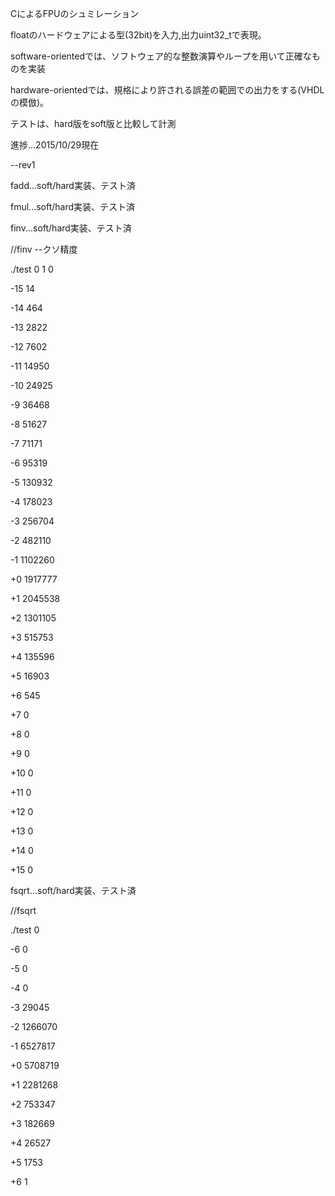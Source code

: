 CによるFPUのシュミレーション

floatのハードウェアによる型(32bit)を入力,出力uint32_tで表現。

software-orientedでは、ソフトウェア的な整数演算やループを用いて正確なものを実装

hardware-orientedでは、規格により許される誤差の範囲での出力をする(VHDLの模倣)。

テストは、hard版をsoft版と比較して計測

進捗...2015/10/29現在

--rev1

fadd...soft/hard実装、テスト済

fmul...soft/hard実装、テスト済

finv...soft/hard実装、テスト済

//finv --クソ精度

./test 0 1 0

-15   14

-14   464 

-13   2822 

-12   7602 

-11   14950 

-10   24925 

-9    36468 

-8    51627 

-7    71171 

-6    95319 

-5    130932

-4    178023 

-3    256704

-2    482110 

-1    1102260

+0    1917777

+1    2045538

+2    1301105

+3    515753 

+4    135596

+5    16903 

+6    545 

+7    0 

+8    0 

+9    0 

+10   0

+11   0

+12   0

+13   0

+14   0

+15   0 

fsqrt...soft/hard実装、テスト済

//fsqrt

./test 0

-6    0

-5    0

-4    0

-3    29045

-2    1266070

-1    6527817 

+0    5708719 

+1    2281268 

+2    753347

+3    182669

+4    26527

+5    1753 

+6    1
